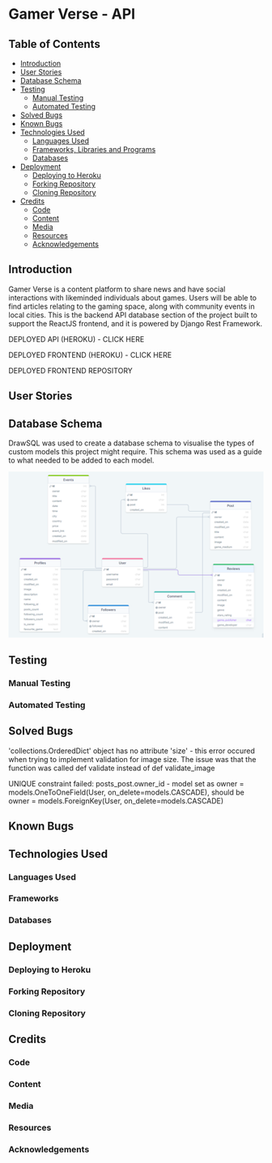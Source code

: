 # Gamer Verse - API

## Table of Contents
- [Introduction](#introduction)
- [User Stories](#user-stories)
- [Database Schema](#database-schema)
- [Testing](#testing)
    - [Manual Testing](#manual-testing)
    - [Automated Testing](#automated-testing)
- [Solved Bugs](#solved-bugs)
- [Known Bugs](#known-bugs)
- [Technologies Used](#technologies-used)
    - [Languages Used](#languages-used)
    - [Frameworks, Libraries and Programs](#frameworks-libraries-and-programs)
    - [Databases](#databases)
- [Deployment](#deployment)
    - [Deploying to Heroku](#deploying-to-heroku)
    - [Forking Repository](#forking-repository)
    - [Cloning Repository](#cloning-repository)
- [Credits](#credits)
    - [Code](#code)
    - [Content](#content)
    - [Media](#media)
    - [Resources](#resources)
    - [Acknowledgements](#acknowledgements)

## Introduction
Gamer Verse is a content platform to share news and have social interactions with likeminded individuals about games. Users will be able to find articles relating to the gaming space, along with community events in local cities. This is the backend API database section of the project built to support the ReactJS frontend, and it is powered by Django Rest Framework. 

DEPLOYED API (HEROKU) - CLICK HERE

DEPLOYED FRONTEND (HEROKU) - CLICK HERE

DEPLOYED FRONTEND REPOSITORY

## User Stories

## Database Schema
DrawSQL was used to create a database schema to visualise the types of custom models this project might require. This schema was used as a guide to what needed to be added to each model.

![Database Schema](docs/database_schema/database_schema_gamer_verse.png)

## Testing

### Manual Testing

### Automated Testing

## Solved Bugs

'collections.OrderedDict' object has no attribute 'size' - this error occured when trying to implement validation for image size. The issue was that the function was called def validate instead of def validate_image

UNIQUE constraint failed: posts_post.owner_id - model set as owner = models.OneToOneField(User, on_delete=models.CASCADE), should be owner = models.ForeignKey(User, on_delete=models.CASCADE)


## Known Bugs

## Technologies Used

### Languages Used

### Frameworks

### Databases 

## Deployment

### Deploying to Heroku

### Forking Repository

### Cloning Repository

## Credits 

### Code

### Content

### Media

### Resources

### Acknowledgements





